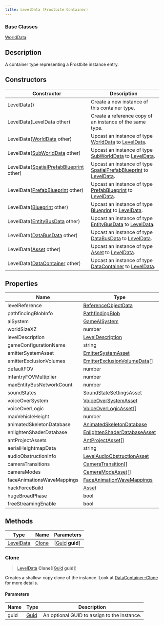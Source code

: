```yaml
---
title: LevelData (Frostbite Container)
---
```

### Base Classes

[WorldData](WorldData)

## Description

A container type representing a Frostbite instance entry.

## Constructors

| Constructor                                                          | Description                                                                                               |
| -------------------------------------------------------------------- | --------------------------------------------------------------------------------------------------------- |
| LevelData()                                                          | Create a new instance of this container type.                                                             |
| LevelData(LevelData other)                                           | Create a reference copy of an instance of the same type.                                                  |
| LevelData([WorldData](WorldData) other)                              | Upcast an instance of type [WorldData](WorldData) to [LevelData](LevelData).                              |
| LevelData([SubWorldData](SubWorldData) other)                        | Upcast an instance of type [SubWorldData](SubWorldData) to [LevelData](LevelData).                        |
| LevelData([SpatialPrefabBlueprint](SpatialPrefabBlueprint) other)    | Upcast an instance of type [SpatialPrefabBlueprint](SpatialPrefabBlueprint) to [LevelData](LevelData).    |
| LevelData([PrefabBlueprint](PrefabBlueprint) other)                  | Upcast an instance of type [PrefabBlueprint](PrefabBlueprint) to [LevelData](LevelData).                  |
| LevelData([Blueprint](Blueprint) other)                              | Upcast an instance of type [Blueprint](Blueprint) to [LevelData](LevelData).                              |
| LevelData([EntityBusData](EntityBusData) other)                      | Upcast an instance of type [EntityBusData](EntityBusData) to [LevelData](LevelData).                      |
| LevelData([DataBusData](DataBusData) other)                          | Upcast an instance of type [DataBusData](DataBusData) to [LevelData](LevelData).                          |
| LevelData([Asset](Asset) other)                                      | Upcast an instance of type [Asset](Asset) to [LevelData](LevelData).                                      |
| LevelData([DataContainer](/vext/ref/cls/shr/datacontainer) other) | Upcast an instance of type [DataContainer](/vext/ref/cls/shr/datacontainer) to [LevelData](LevelData). |

## Properties

| Name                       | Type                                                         | Description |
| -------------------------- | ------------------------------------------------------------ | ----------- |
| levelReference             | [ReferenceObjectData](ReferenceObjectData)                   |             |
| pathfindingBlobInfo        | [PathfindingBlob](PathfindingBlob)                           |             |
| aiSystem                   | [GameAISystem](GameAISystem)                                 |             |
| worldSizeXZ                | number                                                       |             |
| levelDescription           | [LevelDescription](LevelDescription)                         |             |
| gameConfigurationName      | string                                                       |             |
| emitterSystemAsset         | [EmitterSystemAsset](EmitterSystemAsset)                     |             |
| emitterExclusionVolumes    | [EmitterExclusionVolumeData](EmitterExclusionVolumeData)\[\] |             |
| defaultFOV                 | number                                                       |             |
| infantryFOVMultiplier      | number                                                       |             |
| maxEntityBusNetworkCount   | number                                                       |             |
| soundStates                | [SoundStateSettingsAsset](SoundStateSettingsAsset)           |             |
| voiceOverSystem            | [VoiceOverSystemAsset](VoiceOverSystemAsset)                 |             |
| voiceOverLogic             | [VoiceOverLogicAsset](VoiceOverLogicAsset)\[\]               |             |
| maxVehicleHeight           | number                                                       |             |
| animatedSkeletonDatabase   | [AnimatedSkeletonDatabase](AnimatedSkeletonDatabase)         |             |
| enlightenShaderDatabase    | [EnlightenShaderDatabaseAsset](EnlightenShaderDatabaseAsset) |             |
| antProjectAssets           | [AntProjectAsset](AntProjectAsset)\[\]                       |             |
| aerialHeightmapData        | string                                                       |             |
| audioObstructionInfo       | [LevelAudioObstructionAsset](LevelAudioObstructionAsset)     |             |
| cameraTransitions          | [CameraTransition](CameraTransition)\[\]                     |             |
| cameraModes                | [CameraModeAsset](CameraModeAsset)\[\]                       |             |
| faceAnimationsWaveMappings | [FaceAnimationWaveMappings](FaceAnimationWaveMappings)       |             |
| hackForceBuild             | [Asset](Asset)                                               |             |
| hugeBroadPhase             | bool                                                         |             |
| freeStreamingEnable        | bool                                                         |             |

## Methods

| Type                   | Name            | Parameters                                     |
| ---------------------- | --------------- | ---------------------------------------------- |
| [LevelData](LevelData) | [Clone](#clone) | \[[Guid](/vext/ref/cls/shr/guid) **guid**\] |

### Clone

> [LevelData](LevelData) **Clone**(\[[Guid](/vext/ref/cls/shr/guid) **guid**\])

Creates a shallow-copy clone of the instance. Look at [DataContainer::Clone](/vext/ref/cls/shr/datacontainer#clone) for more details.

#### Parameters

| Name | Type         | Description                                 |
| ---- | ------------ | ------------------------------------------- |
| guid | [Guid](Guid) | An optional GUID to assign to the instance. |
